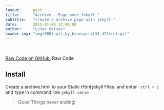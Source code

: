 ```yaml
---
layout:     post
title:      "Archive - Page over Jekyll."
subtitle:   "create a archive page with jekyll."
date:       2015-01-03 12:00:00
author:     "Lucas Gatsas"
header-img: "img/600fsull_by_bluespirit33-d7ttrnl.gif"
---
```





<script src="https://gist.github.com/SpaceG/a649063bf0379f3ce3b6.js"></script>

<br>


[Raw Code on GitHub.](https://gist.githubusercontent.com/SpaceG/a649063bf0379f3ce3b6/raw/Archive%20Page%20for%20Jekyll) Raw Code


<h2 class="section-heading">Install</h2>

Create a archive.html to your Static Html jekyll Files. and enter <code> ctrl + c </code> and type in command line <code>jekyll serve </code>

<blockquote>Good Things never ending!</blockquote>


<!--

<a href="#">
    <img src="{{ site.baseurl }}/img/post-sample-image.jpg" alt="Post Sample Image">
</a> -->



